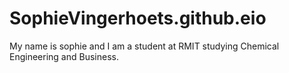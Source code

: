 # SophieVingerhoets.github.eio
My name is sophie and I am a student at RMIT studying Chemical Engineering and Business. 
